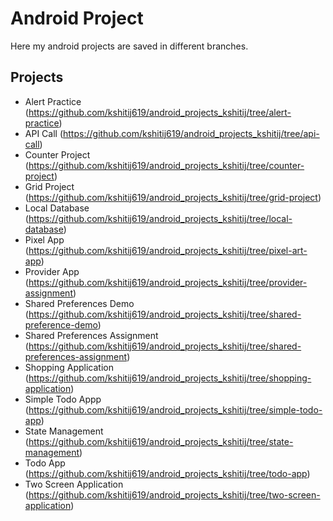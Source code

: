 # Android Project

Here my android projects are saved in different branches. 

## Projects

- Alert Practice (https://github.com/kshitij619/android_projects_kshitij/tree/alert-practice)
- API Call (https://github.com/kshitij619/android_projects_kshitij/tree/api-call)
- Counter Project (https://github.com/kshitij619/android_projects_kshitij/tree/counter-project)
- Grid Project (https://github.com/kshitij619/android_projects_kshitij/tree/grid-project)
- Local Database (https://github.com/kshitij619/android_projects_kshitij/tree/local-database)
- Pixel App (https://github.com/kshitij619/android_projects_kshitij/tree/pixel-art-app)
- Provider App (https://github.com/kshitij619/android_projects_kshitij/tree/provider-assignment)
- Shared Preferences Demo (https://github.com/kshitij619/android_projects_kshitij/tree/shared-preference-demo)
- Shared Preferences Assignment (https://github.com/kshitij619/android_projects_kshitij/tree/shared-preferences-assignment)
- Shopping Application (https://github.com/kshitij619/android_projects_kshitij/tree/shopping-application)
- Simple Todo Appp (https://github.com/kshitij619/android_projects_kshitij/tree/simple-todo-app)
- State Management (https://github.com/kshitij619/android_projects_kshitij/tree/state-management)
- Todo App (https://github.com/kshitij619/android_projects_kshitij/tree/todo-app)
- Two Screen Application (https://github.com/kshitij619/android_projects_kshitij/tree/two-screen-application)
